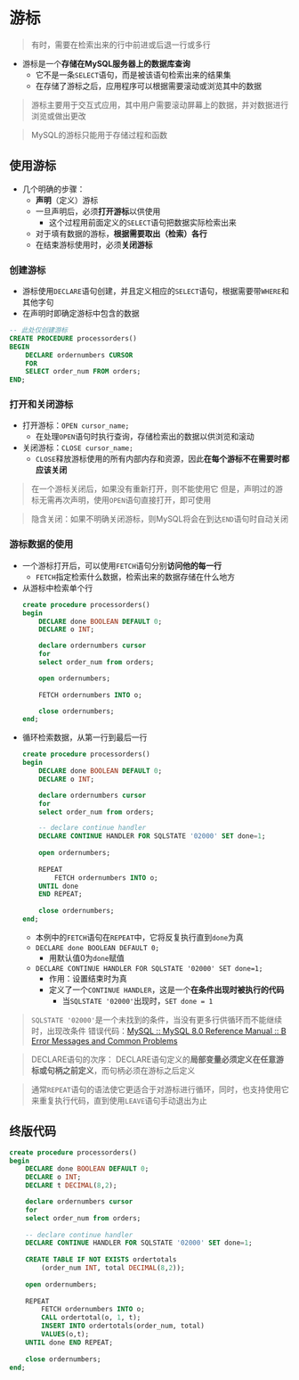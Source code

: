 # 游标
> 有时，需要在检索出来的行中前进或后退一行或多行
- 游标是一个**存储在MySQL服务器上的数据库查询**
	- 它不是一条`SELECT`语句，而是被该语句检索出来的结果集
	- 在存储了游标之后，应用程序可以根据需要滚动或浏览其中的数据
> 游标主要用于交互式应用，其中用户需要滚动屏幕上的数据，并对数据进行浏览或做出更改

> MySQL的游标只能用于存储过程和函数
## 使用游标
- 几个明确的步骤：
	- **声明**（定义）游标
	- 一旦声明后，必须**打开游标**以供使用
		- 这个过程用前面定义的`SELECT`语句把数据实际检索出来
	- 对于填有数据的游标，**根据需要取出（检索）各行**
	- 在结束游标使用时，必须**关闭游标**
### 创建游标
- 游标使用`DECLARE`语句创建，并且定义相应的`SELECT`语句，根据需要带`WHERE`和其他字句
- 在声明时即确定游标中包含的数据
```sql
-- 此处仅创建游标
CREATE PROCEDURE processorders()
BEGIN
	DECLARE ordernumbers CURSOR
	FOR
	SELECT order_num FROM orders;
END;
```
### 打开和关闭游标
- 打开游标：`OPEN cursor_name;`
	- 在处理`OPEN`语句时执行查询，存储检索出的数据以供浏览和滚动
- 关闭游标：`CLOSE cursor_name;`
	- `CLOSE`释放游标使用的所有内部内存和资源，因此**在每个游标不在需要时都应该关闭**
> 在一个游标关闭后，如果没有重新打开，则不能使用它
> 但是，声明过的游标无需再次声明，使用`OPEN`语句直接打开，即可使用

> 隐含关闭：如果不明确关闭游标，则MySQL将会在到达`END`语句时自动关闭

### 游标数据的使用
- 一个游标打开后，可以使用`FETCH`语句分别**访问他的每一行**
	- `FETCH`指定检索什么数据，检索出来的数据存储在什么地方
- 从游标中检索单个行
	```sql
	create procedure processorders()
	begin
		DECLARE done BOOLEAN DEFAULT 0;
		DECLARE o INT;

		declare ordernumbers cursor
		for
		select order_num from orders;
	
		open ordernumbers;
		
		FETCH ordernumbers INTO o;
	
		close ordernumbers;
	end;
	```
- 循环检索数据，从第一行到最后一行
	```sql
	create procedure processorders()
	begin
		DECLARE done BOOLEAN DEFAULT 0;
		DECLARE o INT;
	
		declare ordernumbers cursor
		for
		select order_num from orders;
	
		-- declare continue handler
		DECLARE CONTINUE HANDLER FOR SQLSTATE '02000' SET done=1;
		
		open ordernumbers;
		
		REPEAT
			FETCH ordernumbers INTO o;
		UNTIL done 
		END REPEAT;
		
		close ordernumbers;
	end;
	```
	- 本例中的`FETCH`语句在`REPEAT`中，它将反复执行直到`done`为真
	- `DECLARE done BOOLEAN DEFAULT 0;`
		- 用默认值0为`done`赋值
	- `DECLARE CONTINUE HANDLER FOR SQLSTATE '02000' SET done=1;`
		- 作用：设置结束时为真
		- 定义了一个`CONTINUE HANDLER`，这是一个**在条件出现时被执行的代码**
			- 当`SQLSTATE '02000'`出现时，`SET done = 1`
> `SQLSTATE '02000'`是一个未找到的条件，当没有更多行供循环而不能继续时，出现改条件
> 错误代码：[MySQL :: MySQL 8.0 Reference Manual :: B Error Messages and Common Problems](http://dev.mysql.com/doc/mysql/en/error-handling.html)

> DECLARE语句的次序：
> DECLARE语句定义的**局部变量必须定义在任意游标或句柄之前定义**，而句柄必须在游标之后定义

> 通常`REPEAT`语句的语法使它更适合于对游标进行循环，同时，也支持使用它来重复执行代码，直到使用`LEAVE`语句手动退出为止

## 终版代码
```sql
create procedure processorders()
begin
	DECLARE done BOOLEAN DEFAULT 0;
	DECLARE o INT;
	DECLARE t DECIMAL(8,2);

	declare ordernumbers cursor
	for
	select order_num from orders;
	
	-- declare continue handler
	DECLARE CONTINUE HANDLER FOR SQLSTATE '02000' SET done=1;
	
	CREATE TABLE IF NOT EXISTS ordertotals
		(order_num INT, total DECIMAL(8,2));
	
	open ordernumbers;
	
	REPEAT
		FETCH ordernumbers INTO o;
		CALL ordertotal(o, 1, t);
		INSERT INTO ordertotals(order_num, total)
		VALUES(o,t);
	UNTIL done END REPEAT;
	
	close ordernumbers;
end;
```